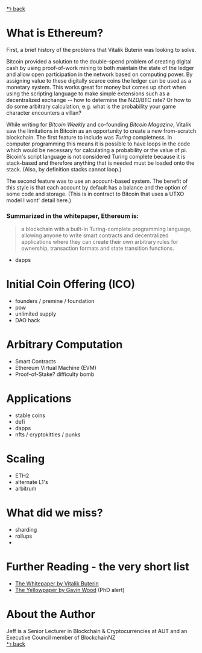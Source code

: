 [↰ back](https://github.com/millecodex/BlockchainNZ_education#readme)

# What is Ethereum?
First, a brief history of the problems that Vitalik Buterin was looking to solve. 

Bitcoin provided a solution to the double-spend problem of creating digital cash by using proof-of-work mining to both maintain the state of the ledger and allow open participation in the network based on computing power. By assigning value to these digitally scarce coins the ledger can be used as a monetary system. This works great for money but comes up short when using the scripting language to make simple extensions such as a decentralized exchange -- how to determine the NZD/BTC rate? Or how to do some arbitrary calculation, e.g. what is the probability your game character encounters a villan?

While writing for *Bitcoin Weekly* and co-founding *Bitcoin Magazine*, Vitalik saw the limitations in Bitcoin as an opportunity to create a new from-scratch blockchain. The first feature to include was *Turing* completness. In computer programming this means it is possible to have loops in the code which would be necessary for calculating a probability or the value of pi. Bicoin's script language is not considered Turing complete because it is stack-based and therefore anything that is needed must be loaded onto the stack. (Also, by definition stacks cannot loop.) 

The second feature was to use an account-based system. The benefit of this style is that each account by default has a balance and the option of some code and storage. (This is in contract to Bitcoin that uses a UTXO model I wont' detail here.)

### Summarized in the whitepaper, Ethereum is:
> a blockchain with a built-in Turing-complete programming language, allowing anyone to write smart contracts and decentralized applications where they can create their own arbitrary rules for ownership, transaction formats and state transition functions.


* dapps

# Initial Coin Offering (ICO)
* founders / premine / foundation
* pow
* unlimited supply
* DAO hack

# Arbitrary Computation
* Smart Contracts
* Ethereum Virtual Machine (EVM)
* Proof-of-Stake? difficulty bomb

# Applications
* stable coins
* defi
* dapps
* nfts / cryptokitties / punks

# Scaling
* ETH2
* alternate L1's
* arbitrum

# What did we miss?
* sharding
* rollups
* 

# Further Reading - the very short list
* [The Whitepaper by Vitalik Buterin](https://ethereum.org/en/whitepaper/)
* [The Yellowpaper by Gavin Wood](https://ethereum.github.io/yellowpaper/paper.pdf) (PhD alert)

# About the Author
Jeff is a Senior Lecturer in Blockchain & Cryptocurrencies at AUT and an Executive Council member of BlockchainNZ\
[↰ back](https://github.com/millecodex/BlockchainNZ_education#readme)
